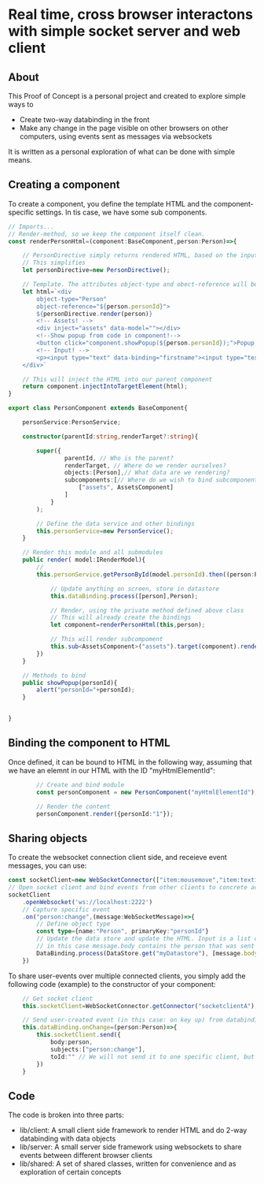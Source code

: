 # Real time, cross browser interactons with simple socket server and web client

## About
This Proof of Concept is a personal project and created to explore simple ways to
* Create two-way databinding in the front
* Make any change in the page visible on other browsers on other computers, using events sent as messages via websockets

It is written as a personal exploration of what can be done with simple means. 

## Creating a component
To create a component, you define the template HTML and the component-specific settings. In tis case, we have some sub components.

```typescript
// Imports...
// Render-method, so we keep the component itself clean.
const renderPersonHtml=(component:BaseComponent,person:Person)=>{

    // PersonDirective simply returns rendered HTML, based on the input
    // This simplifies 
    let personDirective=new PersonDirective();

    // Template. The attributes object-type and obect-reference will be used as starting points for 2-way data binding
    let html=`<div 
        object-type="Person" 
        object-reference="${person.personId}">
        ${personDirective.render(person)}
        <!-- Assets! -->
        <div inject="assets" data-model=""></div>
        <!--Show popup from code in component!-->
        <button click="component.showPopup(${person.personId});">Popup!</button>
        <!-- Input! -->
        <p><input type="text" data-binding="firstname"><input type="text" data-binding="lastname"></p>
    </div>`

    // This will inject the HTML into our parent component
    return component.injectIntoTargetElement(html);
}

export class PersonComponent extends BaseComponent{

    personService:PersonService;

    constructor(parentId:string,renderTarget?:string){

        super({ 
                parentId, // Who is the parent?
                renderTarget, // Where do we render ourselves?
                objects:[Person],// What data are we rendering?
                subcomponents:[// Where do we wish to bind subcomponents?
                    ["assets", AssetsComponent]
                ]
            }
        ); 

        // Define the data service and other bindings
        this.personService=new PersonService();
    }

    // Render this module and all submodules
    public render( model:IRenderModel){
        // 
        this.personService.getPersonById(model.personId).then((person:Person)=>{

            // Update anything on screen, store in datastore
            this.dataBinding.process([person],Person);

            // Render, using the private method defined above class
            // This will already create the bindings
            let component=renderPersonHtml(this,person);

            // This will render subcompoment
            this.sub<AssetsComponent>("assets").target(component).render(person);
        })
    }

    // Methods to bind 
    public showPopup(personId){
        alert("personId="+personId);
    }


}

```
## Binding the component to HTML
Once defined, it can be bound to HTML in the following way, assuming that we have an elemnt in our HTML with the ID "myHtmlElementId":
```typescript
        // Create and bind module
        const personComponent = new PersonComponent("myHtmlElementId");

        // Render the content
        personComponent.render({personId:"1"});
```
## Sharing objects
To create the websocket connection client side, and receieve event messages, you can use:
```typescript
const socketClient=new WebSocketConnector(["item:mousemove","item:textinput","person:change"],"socketclientA");
// Open socket client and bind events from other clients to concrete actions
socketClient
    .openWebsocket('ws://localhost:2222')
    // Capture specific event
    .on("person:change",(message:WebSocketMessage)=>{
        // Define object type
        const type={name:"Person", primaryKey:"personId"}
        // Update the data store and update the HTML. Input is a list of objects, 
        // in this case message.body contains the person that was sent
        DataBinding.process(DataStore.get("myDatastore"), [message.body], type);
    })
```

To share user-events over multiple connected clients, you simply add the following code (example) to the constructor of your component:

```typescript
    // Get socket client
    this.socketClient=WebSocketConnector.getConnector("socketclientA");

    // Send user-created event (in this case: on key up) from databinding-object that is part of component
    this.dataBinding.onChange=(person:Person)=>{
        this.socketClient.send({
            body:person,
            subjects:["person:change"],
            toId:"" // We will not send it to one specific client, but to all
        })
    }
```


## Code
The code is broken into three parts:
* lib/client: A small client side framework to render HTML and do 2-way databinding with data objects
* lib/server: A small server side framework using websockets to share events between different browser clients
* lib/shared: A set of shared classes, written for convenience and as exploration of certain concepts 


